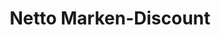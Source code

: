---
title: "Netto Marken-Discount"
url: /garbsen/netto-marken-discount-feldriethe/
shop: Supermarkt
---